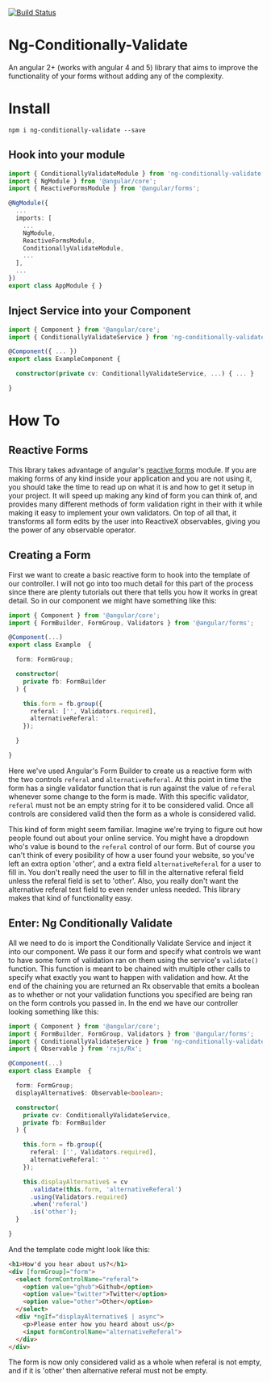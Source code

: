 [![Build Status](https://travis-ci.org/EliCDavis/ng-conditionally-validate.svg?branch=master)](https://travis-ci.org/EliCDavis/ng-conditionally-validate)
# Ng-Conditionally-Validate

An angular 2+ (works with angular 4 and 5) library that aims to improve the functionality of your forms without adding any of the complexity.

# Install

```
npm i ng-conditionally-validate --save
```

## Hook into your module

```typescript
import { ConditionallyValidateModule } from 'ng-conditionally-validate';
import { NgModule } from '@angular/core';
import { ReactiveFormsModule } from '@angular/forms';

@NgModule({
  ...
  imports: [
    ...
    NgModule,
    ReactiveFormsModule,
    ConditionallyValidateModule,
    ...
  ],
  ...
})
export class AppModule { }

```

## Inject Service into your Component

```typescript
import { Component } from '@angular/core';
import { ConditionallyValidateService } from 'ng-conditionally-validate';

@Component({ ... })
export class ExampleComponent {

  constructor(private cv: ConditionallyValidateService, ...) { ... }

}
```

# How To

## Reactive Forms

This library takes advantage of angular's [reactive forms](https://angular.io/guide/reactive-forms) module. If you are making forms of any kind inside your application and you are not using it, you should take the time to read up on what it is and how to get it setup in your project. It will speed up making any kind of form you can think of, and provides many different methods of form validation right in their with it while making it easy to implement your own validators. On top of all that, it transforms all form edits by the user into ReactiveX observables, giving you the power of any observable operator.

## Creating a Form

First we want to create a basic reactive form to hook into the template of our controller. I will not go into too much detail for this part of the process since there are plenty tutorials out there that tells you how it works in great detail. So in our component we might have something like this:

```typescript
import { Component } from '@angular/core';
import { FormBuilder, FormGroup, Validators } from '@angular/forms';

@Component(...)
export class Example  {

  form: FormGroup;

  constructor(
    private fb: FormBuilder
  ) {

    this.form = fb.group({
      referal: ['', Validators.required],
      alternativeReferal: ''
    });

  }

}
```

Here we've used Angular's Form Builder to create us a reactive form with the two controls `referal` and `alternativeReferal`. At this point in time the form has a single validator function that is run against the value of `referal` whenever some change to the form is made. With this specific validator, `referal` must not be an empty string for it to be considered valid. Once all controls are considered valid then the form as a whole is considered valid.

This kind of form might seem familiar. Imagine we're trying to figure out how people found out about your online service. You might have a dropdown who's value is bound to the `referal` control of our form. But of course you can't think of every posibility of how a user found your website, so you've left an extra option 'other', and a extra field `alternativeReferal` for a user to fill in. You don't really need the user to fill in the alternative referal field unless the referal field is set to 'other'. Also, you really don't want the alternative referal text field to even render unless needed. This library makes that kind of functionality easy.

## Enter: Ng Conditionally Validate

All we need to do is import the Conditionally Validate Service and inject it into our component. We pass it our form and specify what controls we want to have some form of validation ran on them using the service's `validate()` function. This function is meant to be chained with multiple other calls to specify what exactly you want to happen with validation and how. At the end of the chaining you are returned an Rx observable that emits a boolean as to whether or not your validation functions you specified are being ran on the form controls you passed in. In the end we have our controller looking something like this:

```typescript
import { Component } from '@angular/core';
import { FormBuilder, FormGroup, Validators } from '@angular/forms';
import { ConditionallyValidateService } from 'ng-conditionally-validate';
import { Observable } from 'rxjs/Rx';

@Component(...)
export class Example  {

  form: FormGroup;
  displayAlternative$: Observable<boolean>;

  constructor(
    private cv: ConditionallyValidateService,
    private fb: FormBuilder
  ) {

    this.form = fb.group({
      referal: ['', Validators.required],
      alternativeReferal: ''
    });

    this.displayAlternative$ = cv
      .validate(this.form, 'alternativeReferal')
      .using(Validators.required)
      .when('referal')
      .is('other');
  }

}
```

And the template code might look like this:

```html
<h1>How'd you hear about us?</h1>
<div [formGroup]="form">
  <select formControlName="referal">
    <option value="ghub">Github</option>
    <option value="twitter">Twitter</option>
    <option value="other">Other</option>
  </select>
  <div *ngIf="displayAlternative$ | async">
    <p>Please enter how you heard about us</p>
    <input formControlName="alternativeReferal">
  </div>
</div>
```

The form is now only considered valid as a whole when referal is not empty, and if it is 'other' then alternative referal must not be empty.
